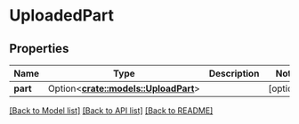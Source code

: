 # UploadedPart

## Properties

Name | Type | Description | Notes
------------ | ------------- | ------------- | -------------
**part** | Option<[**crate::models::UploadPart**](UploadPart.md)> |  | [optional]

[[Back to Model list]](../README.md#documentation-for-models) [[Back to API list]](../README.md#documentation-for-api-endpoints) [[Back to README]](../README.md)


